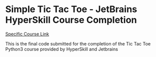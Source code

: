 # Simple Tic Tac Toe - JetBrains HyperSkill Course Completion

[Specific Course Link](https://hyperskill.org/projects/73)

This is the final code submitted for the completion of the Tic Tac Toe Python3 course provided by HyperSkill and Jetbrains
